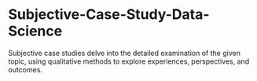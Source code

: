 # Subjective-Case-Study-Data-Science
Subjective case studies delve into the detailed examination of the given topic, using qualitative methods to explore experiences, perspectives, and outcomes. 
